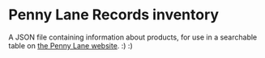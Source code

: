 # Penny Lane Records inventory
A JSON file containing information about products,
for use in a searchable table on [the Penny Lane website](http://www.pennylane.com/shop-online.html).
:) :)
